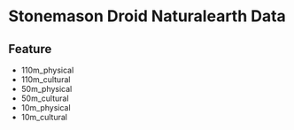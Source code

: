 Stonemason Droid Naturalearth Data
==================================

Feature
-------

- 110m_physical
- 110m_cultural
- 50m_physical
- 50m_cultural
- 10m_physical
- 10m_cultural


